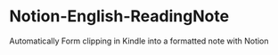 # Notion-English-ReadingNote
Automatically Form clipping in Kindle into a formatted note with Notion 
